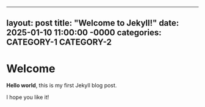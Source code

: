 

---
layout: post
title:  "Welcome to Jekyll!"
date: 2025-01-10 11:00:00 -0000
categories: CATEGORY-1 CATEGORY-2
---

# Welcome

**Hello world**, this is my first Jekyll blog post.

I hope you like it!
